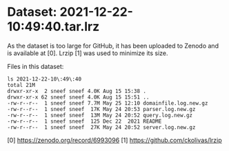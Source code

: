 Dataset: 2021-12-22-10:49:40.tar.lrz
====================================

As the dataset is too large for GitHub, it has been uploaded to Zenodo and is available at [0].
Lrzip [1] was used to minimize its size. 

Files in this dataset:

```
ls 2021-12-22-10\:49\:40
total 21M
drwxr-xr-x  2 sneef sneef 4.0K Aug 15 15:38 .
drwxr-xr-x 62 sneef sneef 4.0K Aug 15 15:51 ..
-rw-r--r--  1 sneef sneef 7.7M May 25 12:10 domainfile.log.new.gz
-rw-r--r--  1 sneef sneef  17K May 24 20:53 parser.log.new.gz
-rw-r--r--  1 sneef sneef  13M May 24 20:52 query.log.new.gz
-rw-r--r--  1 sneef sneef  125 Dec 22  2021 README
-rw-r--r--  1 sneef sneef  27K May 24 20:52 server.log.new.gz
```

[0] https://zenodo.org/record/6993096
[1] https://github.com/ckolivas/lrzip 